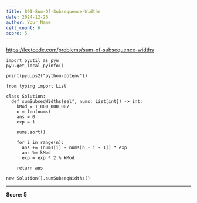 ```yaml
---
title: 891-Sum-Of-Subsequence-Widths
date: 2024-12-26
author: Your Name
cell_count: 6
score: 5
---
```


https://leetcode.com/problems/sum-of-subsequence-widths


```
import pyutil as pyu
pyu.get_local_pyinfo()
```


```
print(pyu.ps2("python-dotenv"))
```


```
from typing import List
```


```
class Solution:
  def sumSubseqWidths(self, nums: List[int]) -> int:
    kMod = 1_000_000_007
    n = len(nums)
    ans = 0
    exp = 1

    nums.sort()

    for i in range(n):
      ans += (nums[i] - nums[n - i - 1]) * exp
      ans %= kMod
      exp = exp * 2 % kMod

    return ans
```


```
new Solution().sumSubseqWidths()
```


---
**Score: 5**